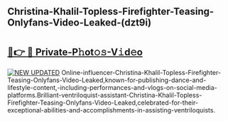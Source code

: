 ## Christina-Khalil-Topless-Firefighter-Teasing-Onlyfans-Video-Leaked-(dzt9i)


# <h2><a href="https://mediaupload.pro?-19M">🔗👉 🔴 Private-P𝚑ot𝚘𝚜-V𝚒d𝚎o</a></h2>

[![NEW UPDATED](https://i.imgur.com/0qMVB7G.gif)](https://mediaupload.pro?-19M)
Online-influencer-Christina-Khalil-Topless-Firefighter-Teasing-Onlyfans-Video-Leaked,known-for-publishing-dance-and-lifestyle-content,-including-performances-and-vlogs-on-social-media-platforms.Brilliant-ventriloquist-assistant-Christina-Khalil-Topless-Firefighter-Teasing-Onlyfans-Video-Leaked,celebrated-for-their-exceptional-abilities-and-accomplishments-in-assisting-ventriloquists.  